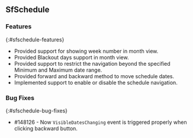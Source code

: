 ## SfSchedule

### Features
{:#sfschedule-features}

* Provided support for showing week number in month view.
* Provided Blackout days support in month view.
* Provided support to restrict the navigation beyond the specified Minimum and Maximum date range.
* Provided forward and backward method to move schedule dates.
* Implemented support to enable or disable the schedule navigation.

### Bug Fixes
{:#sfschedule-bug-fixes}

* \#148126 - Now `VisibleDatesChanging` event is triggered properly when clicking backward button.



